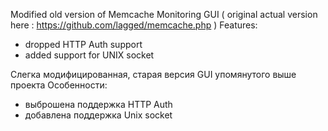 Modified old version of Memcache Monitoring GUI ( original actual version here : https://github.com/lagged/memcache.php ) 
Features:
* dropped HTTP Auth support
* added support for UNIX socket

Слегка модифицированная, старая версия GUI упомянутого выше проекта
Особенности:
* выброшена поддержка HTTP Auth
* добавлена поддержка Unix socket

